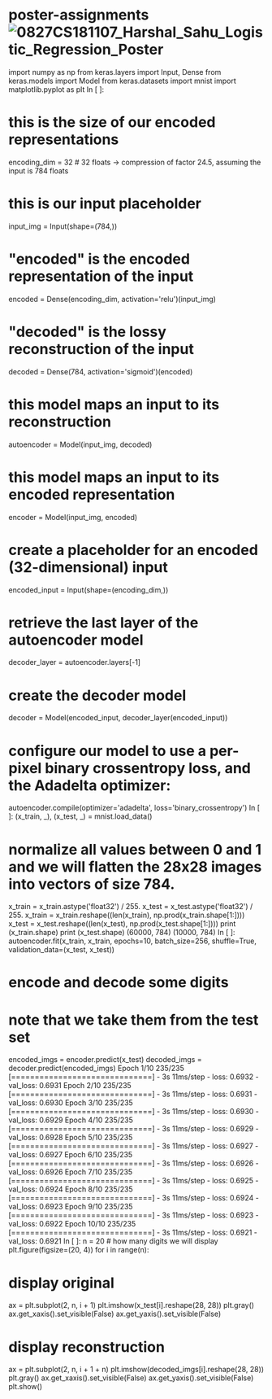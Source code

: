 # poster-assignments![0827CS181107_Harshal_Sahu_Logistic_Regression_Poster](https://user-images.githubusercontent.com/47990444/118446923-c905f200-b70d-11eb-9e4e-c31ed6a5d373.jpg)

import numpy as np
from keras.layers import Input, Dense
from keras.models import Model
from keras.datasets import mnist
import matplotlib.pyplot as plt
In [ ]:
# this is the size of our encoded representations
encoding_dim = 32 # 32 floats -> compression of factor 24.5, assuming the input is 784 floats
 
# this is our input placeholder
input_img = Input(shape=(784,))
# "encoded" is the encoded representation of the input
encoded = Dense(encoding_dim, activation='relu')(input_img)
# "decoded" is the lossy reconstruction of the input
decoded = Dense(784, activation='sigmoid')(encoded)
# this model maps an input to its reconstruction
autoencoder = Model(input_img, decoded)
# this model maps an input to its encoded representation
encoder = Model(input_img, encoded)
# create a placeholder for an encoded (32-dimensional) input
encoded_input = Input(shape=(encoding_dim,))
# retrieve the last layer of the autoencoder model
decoder_layer = autoencoder.layers[-1]
# create the decoder model
decoder = Model(encoded_input, decoder_layer(encoded_input))
# configure our model to use a per-pixel binary crossentropy loss, and the Adadelta optimizer:
autoencoder.compile(optimizer='adadelta', loss='binary_crossentropy')
In [ ]:
(x_train, _), (x_test, _) = mnist.load_data()
# normalize all values between 0 and 1 and we will flatten the 28x28 images into vectors of size 784.
x_train = x_train.astype('float32') / 255.
x_test = x_test.astype('float32') / 255.
x_train = x_train.reshape((len(x_train), np.prod(x_train.shape[1:])))
x_test = x_test.reshape((len(x_test), np.prod(x_test.shape[1:])))
print (x_train.shape)
print (x_test.shape)
(60000, 784)
(10000, 784)
In [ ]:
autoencoder.fit(x_train, x_train,
epochs=10,
batch_size=256,
shuffle=True,
validation_data=(x_test, x_test))
# encode and decode some digits
# note that we take them from the test set
encoded_imgs = encoder.predict(x_test)
decoded_imgs = decoder.predict(encoded_imgs)
Epoch 1/10
235/235 [==============================] - 3s 11ms/step - loss: 0.6932 - val_loss: 0.6931
Epoch 2/10
235/235 [==============================] - 3s 11ms/step - loss: 0.6931 - val_loss: 0.6930
Epoch 3/10
235/235 [==============================] - 3s 11ms/step - loss: 0.6930 - val_loss: 0.6929
Epoch 4/10
235/235 [==============================] - 3s 11ms/step - loss: 0.6929 - val_loss: 0.6928
Epoch 5/10
235/235 [==============================] - 3s 11ms/step - loss: 0.6927 - val_loss: 0.6927
Epoch 6/10
235/235 [==============================] - 3s 11ms/step - loss: 0.6926 - val_loss: 0.6926
Epoch 7/10
235/235 [==============================] - 3s 11ms/step - loss: 0.6925 - val_loss: 0.6924
Epoch 8/10
235/235 [==============================] - 3s 11ms/step - loss: 0.6924 - val_loss: 0.6923
Epoch 9/10
235/235 [==============================] - 3s 11ms/step - loss: 0.6923 - val_loss: 0.6922
Epoch 10/10
235/235 [==============================] - 3s 11ms/step - loss: 0.6921 - val_loss: 0.6921
In [ ]:
n = 20 # how many digits we will display
plt.figure(figsize=(20, 4))
for i in range(n):
# display original
  ax = plt.subplot(2, n, i + 1)
  plt.imshow(x_test[i].reshape(28, 28))
  plt.gray()
  ax.get_xaxis().set_visible(False)
  ax.get_yaxis().set_visible(False)
 
 
 
# display reconstruction
  ax = plt.subplot(2, n, i + 1 + n)
  plt.imshow(decoded_imgs[i].reshape(28, 28))
  plt.gray()
  ax.get_xaxis().set_visible(False)
  ax.get_yaxis().set_visible(False)
  plt.show()
